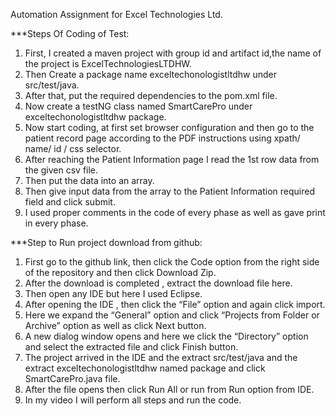 Automation Assignment for Excel Technologies Ltd.

***Steps Of Coding of Test:
1. First, I created a maven project with group id and artifact id,the name of the project is ExcelTechnologiesLTDHW.
2. Then Create a package name exceltechonologistltdhw under src/test/java.
3. After that, put the required dependencies to the pom.xml file.
4. Now create a testNG class named SmartCarePro under exceltechonologistltdhw package.
5. Now start coding, at first set browser configuration and then go to the patient record page according to the PDF instructions using xpath/ name/ id / css selector.
6. After reaching the Patient Information page I read the 1st row data from the given csv file.
7. Then put the data into an array.
8. Then give input data from the array to the Patient Information required field and click submit.
9. I used proper comments in the code of every phase as well as gave print in every phase.

***Step to Run project download from github:
1. First go to the github link, then click the Code option from the right side of the repository and then click Download Zip.
2. After the download is completed , extract the download file here.
3. Then open any IDE but here I used Eclipse.
4. After opening the IDE , then click the “File” option and again click import.
5. Here we expand the “General” option and click “Projects from Folder or Archive” option as well as click Next button.
6. A new dialog window opens and here we click the “Directory” option and select the extracted file and click Finish button.
7. The project arrived in the IDE and the extract src/test/java and the extract exceltechonologistltdhw named package and click SmartCarePro.java file.
8. After the file opens then click Run All or run from Run option from IDE.
9. In my video I will perform all steps and run the code.





